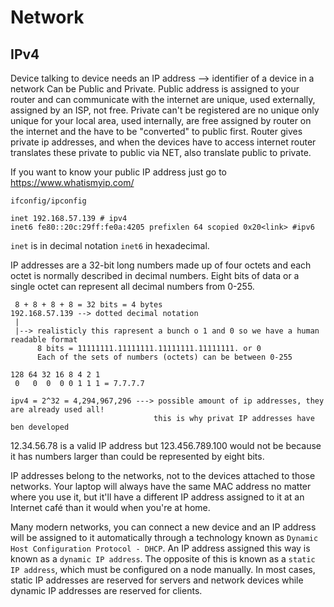 # Network
## IPv4
Device talking to device needs an IP address --> identifier of a device in a network
Can be Public and Private.
Public address is assigned to your router and can communicate with the internet
are unique, used externally, assigned by an ISP, not free.
Private can't be registered are no unique only unique for your local area, used internally, are free 
assigned by router on the internet and the have to be "converted" to public first.
Router gives private ip addresses, and when the devices have to access internet router translates these private to public
via NET, also translate public to private.

If you want to know your public IP address just go to https://www.whatismyip.com/

`ifconfig/ipconfig`

````
inet 192.168.57.139 # ipv4
inet6 fe80::20c:29ff:fe0a:4205 prefixlen 64 scopied 0x20<link> #ipv6
````
`inet` is in decimal notation `inet6` in hexadecimal.

IP addresses are a 32-bit long numbers made up of four octets and each octet is 
normally described in decimal numbers. 
Eight bits of data or a single octet can represent all decimal numbers from 0-255. 

````
 8 + 8 + 8 + 8 = 32 bits = 4 bytes
192.168.57.139 --> dotted decimal notation
 |
 |--> realisticly this rapresent a bunch o 1 and 0 so we have a human readable format  
      8 bits = 11111111.11111111.11111111.11111111. or 0
      Each of the sets of numbers (octets) can be between 0-255

128 64 32 16 8 4 2 1
 0   0  0  0 0 1 1 1 = 7.7.7.7
 
ipv4 = 2^32 = 4,294,967,296 ---> possible amount of ip addresses, they are already used all!
                                this is why privat IP addresses have ben developed
````

12.34.56.78 is a valid IP address but 123.456.789.100 would not be because it has numbers larger than could be represented by eight bits. 

 

IP addresses belong to the networks, not to the devices attached to those networks. Your laptop will 
always have the same MAC address no matter where you use it, but it'll have a different IP address assigned to it at an Internet café 
than it would when you're at home. 


Many modern networks, you can connect a new device and an IP address will be assigned 
to it automatically through a technology known as `Dynamic Host Configuration Protocol - DHCP`. An IP address assigned this way is 
known as a `dynamic IP address`. The opposite of this is known as a `static IP address`, which must be configured on a node manually. 
In most cases, static IP addresses are reserved for servers and network devices while dynamic IP addresses are reserved for clients. 